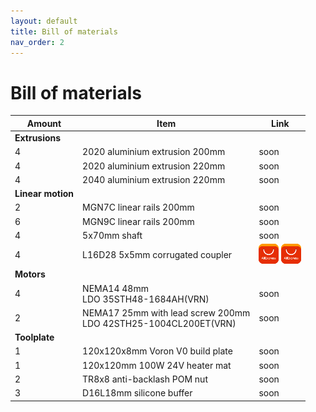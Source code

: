 ```yaml
---
layout: default
title: Bill of materials
nav_order: 2
---
```


# Bill of materials

| Amount | Item                           | Link |
|-|-|-|
| **Extrusions** |||
| 4      | 2020 aluminium extrusion 200mm | soon |
| 4      | 2020 aluminium extrusion 220mm | soon |
| 4      | 2040 aluminium extrusion 220mm | soon |
| **Linear motion** |||
| 2      | MGN7C linear rails 200mm       | soon |
| 6      | MGN9C linear rails 200mm       | soon |
| 4      | 5x70mm shaft                   | soon |
| 4      | L16D28 5x5mm corrugated coupler | [![AliExpress](asset/vendor/aliexpress.png)](https://s.click.aliexpress.com/e/_9RhBgO) [![AliExpress](asset/vendor/aliexpress.png)](https://s.click.aliexpress.com/e/_9haGaq)
| **Motors** |||
| 4      | NEMA14 48mm<br>LDO 35STH48-1684AH(VRN) | soon |
| 2      | NEMA17 25mm with lead screw 200mm<br>LDO 42STH25-1004CL200ET(VRN)  | soon |
| **Toolplate** |
| 1      | 120x120x8mm Voron V0 build plate | soon |
| 1      | 120x120mm 100W 24V heater mat    | soon |
| 2      | TR8x8 anti-backlash POM nut      | soon |
| 3      | D16L18mm silicone buffer         | soon |
